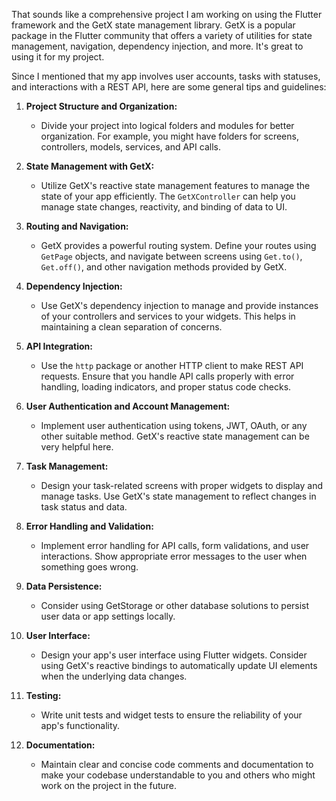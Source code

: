 That sounds like a comprehensive project I am working on using the Flutter framework and the GetX state management library. GetX is a popular package in the Flutter community that offers a variety of utilities for state management, navigation, dependency injection, and more. It's great to using it for my project.

Since I mentioned that my app involves user accounts, tasks with statuses, and interactions with a REST API, here are some general tips and guidelines:

1. **Project Structure and Organization:**
   - Divide your project into logical folders and modules for better organization. For example, you might have folders for screens, controllers, models, services, and API calls.

2. **State Management with GetX:**
   - Utilize GetX's reactive state management features to manage the state of your app efficiently. The `GetXController` can help you manage state changes, reactivity, and binding of data to UI.

3. **Routing and Navigation:**
   - GetX provides a powerful routing system. Define your routes using `GetPage` objects, and navigate between screens using `Get.to()`, `Get.off()`, and other navigation methods provided by GetX.

4. **Dependency Injection:**
   - Use GetX's dependency injection to manage and provide instances of your controllers and services to your widgets. This helps in maintaining a clean separation of concerns.

5. **API Integration:**
   - Use the `http` package or another HTTP client to make REST API requests. Ensure that you handle API calls properly with error handling, loading indicators, and proper status code checks.

6. **User Authentication and Account Management:**
   - Implement user authentication using tokens, JWT, OAuth, or any other suitable method. GetX's reactive state management can be very helpful here.

7. **Task Management:**
   - Design your task-related screens with proper widgets to display and manage tasks. Use GetX's state management to reflect changes in task status and data.

8. **Error Handling and Validation:**
   - Implement error handling for API calls, form validations, and user interactions. Show appropriate error messages to the user when something goes wrong.

9. **Data Persistence:**
   - Consider using GetStorage or other database solutions to persist user data or app settings locally.

10. **User Interface:**
    - Design your app's user interface using Flutter widgets. Consider using GetX's reactive bindings to automatically update UI elements when the underlying data changes.

11. **Testing:**
    - Write unit tests and widget tests to ensure the reliability of your app's functionality.

12. **Documentation:**
    - Maintain clear and concise code comments and documentation to make your codebase understandable to you and others who might work on the project in the future.
